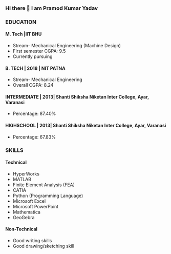 ### Hi there 👋 I am Pramod Kumar Yadav
### EDUCATION
#### M. Tech |IIT BHU
- Stream- Mechanical Engineering (Machine Design)
- First semester CGPA: 9.5
- Currently pursuing
#### B. TECH | 2018 | NIT PATNA
- Stream- Mechanical Engineering
- Overall CGPA: 8.24
#### INTERMEDIATE | 2013| Shanti Shiksha Niketan Inter College, Ayar, Varanasi
- Percentage: 87.40%
#### HIGHSCHOOL | 2013| Shanti Shiksha Niketan Inter College, Ayar, Varanasi
- Percentage: 67.83%
### SKILLS
#### Technical
- HyperWorks
- MATLAB
- Finite Element Analysis (FEA)
- CATIA
- Python (Programming Language)
- Microsoft Excel
- Microsoft PowerPoint
- Mathematica
- GeoGebra
#### Non-Technical
- Good writing skills
- Good drawing/sketching skill
